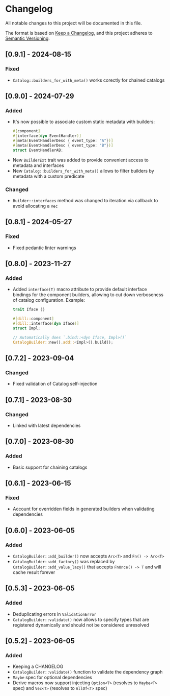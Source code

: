 # Changelog
All notable changes to this project will be documented in this file.

The format is based on [Keep a Changelog](https://keepachangelog.com/en/1.0.0/),
and this project adheres to [Semantic Versioning](https://semver.org/spec/v2.0.0.html).

## [0.9.1] - 2024-08-15
### Fixed
- `Catalog::builders_for_with_meta()` works corectly for chained catalogs


## [0.9.0] - 2024-07-29
### Added
- It's now possible to associate custom static metadata with builders:
  ```rust
  #[component]
  #[interface(dyn EventHandler)]
  #[meta(EventHandlerDesc { event_type: "A"})]
  #[meta(EventHandlerDesc { event_type: "B"})]
  struct EventHandlerAB;
  ```
- New `BuilderExt` trait was added to provide convenient access to metadata and interfaces
- New `Catalog::builders_for_with_meta()` allows to filter builders by metadata with a custom predicate
### Changed
- `Builder::interfaces` method was changed to iteration via callback to avoid allocating a `Vec`

## [0.8.1] - 2024-05-27
### Fixed
- Fixed pedantic linter warnings

## [0.8.0] - 2023-11-27
### Added
- Added `interface(T)` macro attribute to provide default interface bindings for the component builders, allowing to cut down verboseness of catalog configuration. Example:
  ```rust
  trait Iface {}

  #[dill::component]
  #[dill::interface(dyn Iface)]
  struct Impl;

  // Automatically does `.bind::<dyn Iface, Impl>()`
  CatalogBuilder::new().add::<Impl>().build();
  ```

## [0.7.2] - 2023-09-04
### Changed
- Fixed validation of Catalog self-injection

## [0.7.1] - 2023-08-30
### Changed
- Linked with latest dependencies

## [0.7.0] - 2023-08-30
### Added
- Basic support for chaining catalogs

## [0.6.1] - 2023-06-15
### Fixed
- Account for overridden fields in generated builders when validating dependencies

## [0.6.0] - 2023-06-05
### Added
- `CatalogBuilder::add_builder()` now accepts `Arc<T>` and `Fn() -> Arc<T>`
- `CatalogBuilder::add_factory()` was replaced by `CatalogBuilder::add_value_lazy()` that accepts `FnOnce() -> T` and will cache result forever

## [0.5.3] - 2023-06-05
### Added
- Deduplicating errors in `ValidationError`
- `CatalogBuilder::validate()` now allows to specify types that are registered dynamically and should not be considered unresolved


## [0.5.2] - 2023-06-05
### Added
- Keeping a CHANGELOG
- `CatalogBuilder::validate()` function to validate the dependency graph
- `Maybe` spec for optional dependencies
- Derive macros now support injecting `Option<T>` (resolves to `Maybe<T>` spec) and `Vec<T>` (resolves to `AllOf<T>` spec)
